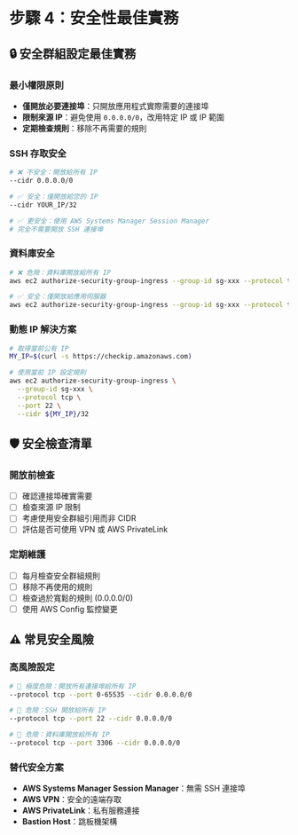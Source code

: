 # 步驟 4：安全性最佳實務

## 🔒 安全群組設定最佳實務

### 最小權限原則
- **僅開放必要連接埠**：只開放應用程式實際需要的連接埠
- **限制來源 IP**：避免使用 `0.0.0.0/0`，改用特定 IP 或 IP 範圍
- **定期檢查規則**：移除不再需要的規則

### SSH 存取安全
```bash
# ❌ 不安全：開放給所有 IP
--cidr 0.0.0.0/0

# ✅ 安全：僅開放給您的 IP
--cidr YOUR_IP/32

# ✅ 更安全：使用 AWS Systems Manager Session Manager
# 完全不需要開放 SSH 連接埠
```

### 資料庫安全
```bash
# ❌ 危險：資料庫開放給所有 IP
aws ec2 authorize-security-group-ingress --group-id sg-xxx --protocol tcp --port 3306 --cidr 0.0.0.0/0

# ✅ 安全：僅開放給應用伺服器
aws ec2 authorize-security-group-ingress --group-id sg-xxx --protocol tcp --port 3306 --source-group sg-app-server
```

### 動態 IP 解決方案
```bash
# 取得當前公有 IP
MY_IP=$(curl -s https://checkip.amazonaws.com)

# 使用當前 IP 設定規則
aws ec2 authorize-security-group-ingress \
  --group-id sg-xxx \
  --protocol tcp \
  --port 22 \
  --cidr ${MY_IP}/32
```

## 🛡️ 安全檢查清單

### 開放前檢查
- [ ] 確認連接埠確實需要
- [ ] 檢查來源 IP 限制
- [ ] 考慮使用安全群組引用而非 CIDR
- [ ] 評估是否可使用 VPN 或 AWS PrivateLink

### 定期維護
- [ ] 每月檢查安全群組規則
- [ ] 移除不再使用的規則
- [ ] 檢查過於寬鬆的規則 (0.0.0.0/0)
- [ ] 使用 AWS Config 監控變更

## ⚠️ 常見安全風險

### 高風險設定
```bash
# 🚨 極度危險：開放所有連接埠給所有 IP
--protocol tcp --port 0-65535 --cidr 0.0.0.0/0

# 🚨 危險：SSH 開放給所有 IP
--protocol tcp --port 22 --cidr 0.0.0.0/0

# 🚨 危險：資料庫開放給所有 IP
--protocol tcp --port 3306 --cidr 0.0.0.0/0
```

### 替代安全方案
- **AWS Systems Manager Session Manager**：無需 SSH 連接埠
- **AWS VPN**：安全的遠端存取
- **AWS PrivateLink**：私有服務連接
- **Bastion Host**：跳板機架構